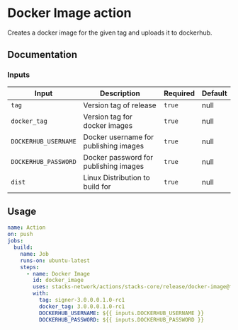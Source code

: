 # Docker Image action

Creates a docker image for the given tag and uploads it to dockerhub.

## Documentation

### Inputs

| Input                | Description                           | Required | Default |
| -------------------- | ------------------------------------- | -------- | ------- |
| `tag`                | Version tag of release                | `true`   | null    |
| `docker_tag`         | Version tag for docker images         | `true`   | null    |
| `DOCKERHUB_USERNAME` | Docker username for publishing images | `true`   | null    |
| `DOCKERHUB_PASSWORD` | Docker password for publishing images | `true`   | null    |
| `dist`               | Linux Distribution to build for       | `true`   | null    |

## Usage

```yaml
name: Action
on: push
jobs:
  build:
    name: Job
    runs-on: ubuntu-latest
    steps:
      - name: Docker Image
        id: docker_image
        uses: stacks-network/actions/stacks-core/release/docker-image@feat/release-signer-alongside-node
        with:
          tag: signer-3.0.0.0.1.0-rc1
          docker_tag: 3.0.0.0.1.0-rc1
          DOCKERHUB_USERNAME: ${{ inputs.DOCKERHUB_USERNAME }}
          DOCKERHUB_PASSWORD: ${{ inputs.DOCKERHUB_PASSWORD }}
```
